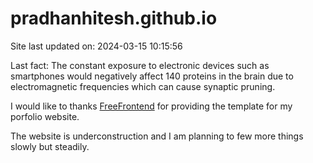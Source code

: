 # pradhanhitesh.github.io
Site last updated on: 2024-03-15 10:15:56

Last fact: The constant exposure to electronic devices such as smartphones would negatively affect 140 proteins in the brain due to electromagnetic frequencies which can cause synaptic pruning.

I would like to thanks <a href="https://freefrontend.com/">FreeFrontend</a> for providing the template for my porfolio website. 

The website is underconstruction and I am planning to few more things slowly but steadily. 